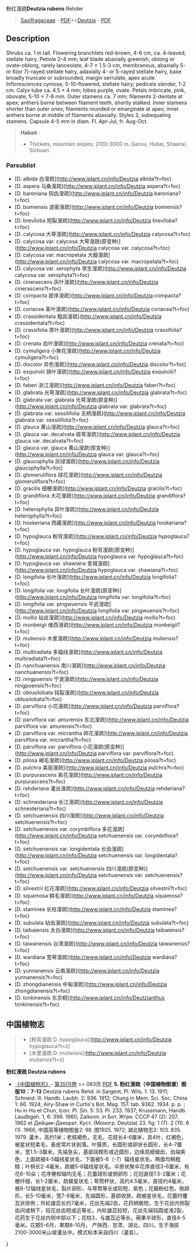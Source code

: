 粉红溲疏**Deutzia rubens** Rehder

> [Saxifragaceae](http://www.iplant.cn/info/Saxifragaceae?t=foc) - [PDF](http://www.iplant.cn/foc/pdf/Saxifragaceae.pdf)>>[Deutzia](http://www.iplant.cn/info/Deutzia?t=foc) - [PDF](http://www.iplant.cn/foc/pdf/Deutzia.pdf)
## Description

Shrubs ca. 1 m tall. Flowering branchlets red-brown, 4-6 cm, ca. 4-leaved, stellate hairy. Petiole 2-4 mm; leaf blade abaxially greenish, oblong or ovate-oblong, rarely lanceolate, 4-7 × 1.5-3 cm, membranous, abaxially 5- or 6(or 7)-rayed stellate hairy, adaxially 4- or 5-rayed stellate hairy, base broadly truncate or subrounded, margin serrulate, apex acute. Inflorescences cymose, 5-10-flowered, stellate hairy; pedicels slender, 1-2 cm. Calyx tube ca. 4.5 × 4 mm; lobes purple, ovate. Petals imbricate, pink, obovate, 5-10 × 7-8 mm. Outer stamens ca. 7 mm; filaments 2-dentate at apex; anthers borne between filament teeth, shortly stalked. Inner stamens shorter than outer ones; filaments rounded or emarginate at apex; inner anthers borne at middle of filaments abaxially. Styles 3, subequaling stamens. Capsule 4-5 mm in diam. Fl. Apr-Jul, fr. Aug-Oct.

> **Habait** : 
>* Thickets, mountain slopes; 2100-3000 m. Gansu, Hubei, Shaanxi, Sichuan.

### Parsublist

* [D.  albida  白溲疏](http://www.iplant.cn/info/Deutzia albida?t=foc)
* [D.  aspera  马桑溲疏](http://www.iplant.cn/info/Deutzia aspera?t=foc)
* [D.  baroniana  钩齿溲疏](http://www.iplant.cn/info/Deutzia baroniana?t=foc)
* [D.  bomiensis  波密溲疏](http://www.iplant.cn/info/Deutzia bomiensis?t=foc)
* [D.  breviloba  短裂溲疏](http://www.iplant.cn/info/Deutzia breviloba?t=foc)
* [D.  calycosa  大萼溲疏](http://www.iplant.cn/info/Deutzia calycosa?t=foc)
* [D.  calycosa var. calycosa  大萼溲疏(原变种)](http://www.iplant.cn/info/Deutzia calycosa var. calycosa?t=foc)
* [D.  calycosa var. macropetala  大瓣溲疏](http://www.iplant.cn/info/Deutzia calycosa var. macropetala?t=foc)
* [D.  calycosa var. xerophyta  旱生溲疏](http://www.iplant.cn/info/Deutzia calycosa var. xerophyta?t=foc)
* [D.  cinerascens  灰叶溲疏](http://www.iplant.cn/info/Deutzia cinerascens?t=foc)
* [D.  compacta  密序溲疏](http://www.iplant.cn/info/Deutzia compacta?t=foc)
* [D.  coriacea  革叶溲疏](http://www.iplant.cn/info/Deutzia coriacea?t=foc)
* [D.  crassidentata  粗齿溲疏](http://www.iplant.cn/info/Deutzia crassidentata?t=foc)
* [D.  crassifolia  厚叶溲疏](http://www.iplant.cn/info/Deutzia crassifolia?t=foc)
* [D.  crenata  齿叶溲疏](http://www.iplant.cn/info/Deutzia crenata?t=foc)
* [D.  cymuligera  小聚花溲疏](http://www.iplant.cn/info/Deutzia cymuligera?t=foc)
* [D.  discolor  异色溲疏](http://www.iplant.cn/info/Deutzia discolor?t=foc)
* [D.  esquirolii  狭叶溲疏](http://www.iplant.cn/info/Deutzia esquirolii?t=foc)
* [D.  faberi  浙江溲疏](http://www.iplant.cn/info/Deutzia faberi?t=foc)
* [D.  glabrata  光萼溲疏](http://www.iplant.cn/info/Deutzia glabrata?t=foc)
* [D.  glabrata var. glabrata  光萼溲疏(原变种)](http://www.iplant.cn/info/Deutzia glabrata var. glabrata?t=foc)
* [D.  glabrata var. sessilifolia  无柄溲疏](http://www.iplant.cn/info/Deutzia glabrata var. sessilifolia?t=foc)
* [D.  glauca  黄山溲疏](http://www.iplant.cn/info/Deutzia glauca?t=foc)
* [D.  glauca var. decalvata  斑萼溲疏](http://www.iplant.cn/info/Deutzia glauca var. decalvata?t=foc)
* [D.  glauca var. glauca  黄山溲疏(原变种)](http://www.iplant.cn/info/Deutzia glauca var. glauca?t=foc)
* [D.  glaucophylla  灰绿溲疏](http://www.iplant.cn/info/Deutzia glaucophylla?t=foc)
* [D.  glomeruliflora  球花溲疏](http://www.iplant.cn/info/Deutzia glomeruliflora?t=foc)
* [D.  gracilis  细梗溲疏](http://www.iplant.cn/info/Deutzia gracilis?t=foc)
* [D.  grandiflora  大花溲疏](http://www.iplant.cn/info/Deutzia grandiflora?t=foc)
* [D.  heterophylla  异叶溲疏](http://www.iplant.cn/info/Deutzia heterophylla?t=foc)
* [D.  hookeriana  西藏溲疏](http://www.iplant.cn/info/Deutzia hookeriana?t=foc)
* [D.  hypoglauca  粉背溲疏](http://www.iplant.cn/info/Deutzia hypoglauca?t=foc)
* [D.  hypoglauca var. hypoglauca  粉背溲疏(原变种)](http://www.iplant.cn/info/Deutzia hypoglauca var. hypoglauca?t=foc)
* [D.  hypoglauca var. shawiana  青城溲疏](http://www.iplant.cn/info/Deutzia hypoglauca var. shawiana?t=foc)
* [D.  longifolia  长叶溲疏](http://www.iplant.cn/info/Deutzia longifolia?t=foc)
* [D.  longifolia var. longifolia  长叶溲疏(原变种)](http://www.iplant.cn/info/Deutzia longifolia var. longifolia?t=foc)
* [D.  longifolia var. pingwuensis  平武溲疏](http://www.iplant.cn/info/Deutzia longifolia var. pingwuensis?t=foc)
* [D.  mollis  钻丝溲疏](http://www.iplant.cn/info/Deutzia mollis?t=foc)
* [D.  monbeigii  维西溲疏](http://www.iplant.cn/info/Deutzia monbeigii?t=foc)
* [D.  muliensis  木里溲疏](http://www.iplant.cn/info/Deutzia muliensis?t=foc)
* [D.  multiradiata  多辐线溲疏](http://www.iplant.cn/info/Deutzia multiradiata?t=foc)
* [D.  nanchuanensis  南川溲疏](http://www.iplant.cn/info/Deutzia nanchuanensis?t=foc)
* [D.  ningpoensis  宁波溲疏](http://www.iplant.cn/info/Deutzia ningpoensis?t=foc)
* [D.  obtusilobata  钝裂溲疏](http://www.iplant.cn/info/Deutzia obtusilobata?t=foc)
* [D.  parviflora  小花溲疏](http://www.iplant.cn/info/Deutzia parviflora?t=foc)
* [D.  parviflora var. amurensis  东北溲疏](http://www.iplant.cn/info/Deutzia parviflora var. amurensis?t=foc)
* [D.  parviflora var. micrantha  碎花溲疏](http://www.iplant.cn/info/Deutzia parviflora var. micrantha?t=foc)
* [D.  parviflora var. parviflora  小花溲疏(原变种)](http://www.iplant.cn/info/Deutzia parviflora var. parviflora?t=foc)
* [D.  pilosa  褐毛溲疏](http://www.iplant.cn/info/Deutzia pilosa?t=foc)
* [D.  pulchra  美丽溲疏](http://www.iplant.cn/info/Deutzia pulchra?t=foc)
* [D.  purpurascens  紫花溲疏](http://www.iplant.cn/info/Deutzia purpurascens?t=foc)
* [D.  rehderiana  灌丛溲疏](http://www.iplant.cn/info/Deutzia rehderiana?t=foc)
* [D.  schneideriana  长江溲疏](http://www.iplant.cn/info/Deutzia schneideriana?t=foc)
* [D.  setchuenensis  四川溲疏](http://www.iplant.cn/info/Deutzia setchuenensis?t=foc)
* [D.  setchuenensis var. corymbiflora  多花溲疏](http://www.iplant.cn/info/Deutzia setchuenensis var. corymbiflora?t=foc)
* [D.  setchuenensis var. longidentata  长齿溲疏](http://www.iplant.cn/info/Deutzia setchuenensis var. longidentata?t=foc)
* [D.  setchuenensis var. setchuenensis  四川溲疏(原变种)](http://www.iplant.cn/info/Deutzia setchuenensis var. setchuenensis?t=foc)
* [D.  silvestrii  红花溲疏](http://www.iplant.cn/info/Deutzia silvestrii?t=foc)
* [D.  squamosa  鳞毛溲疏](http://www.iplant.cn/info/Deutzia squamosa?t=foc)
* [D.  staminea  长柱溲疏](http://www.iplant.cn/info/Deutzia staminea?t=foc)
* [D.  subulata  钻齿溲疏](http://www.iplant.cn/info/Deutzia subulata?t=foc)
* [D.  taibaiensis  太白溲疏](http://www.iplant.cn/info/Deutzia taibaiensis?t=foc)
* [D.  taiwanensis  台湾溲疏](http://www.iplant.cn/info/Deutzia taiwanensis?t=foc)
* [D.  wardiana  宽萼溲疏](http://www.iplant.cn/info/Deutzia wardiana?t=foc)
* [D.  yunnanensis  云南溲疏](http://www.iplant.cn/info/Deutzia yunnanensis?t=foc)
* [D.  zhongdianensis  中甸溲疏](http://www.iplant.cn/info/Deutzia zhongdianensis?t=foc)
* [D.  tonkinensis  东京桐](http://www.iplant.cn/info/Deutzianthus tonkinensis?t=foc)

## 中国植物志

> * [粉背溲疏  D.  hypoglauca](http://www.iplant.cn/info/Deutzia hypoglauca?t=z)
> * [木里溲疏  D.  muliensis](http://www.iplant.cn/info/Deutzia muliensis?t=z)

**粉红溲疏 Deutzia rubens**

* [《中国植物志》](http://www.iplant.cn/frps)- [第35(1)卷](http://www.iplant.cn/frps/vol/35(1)) >> 083页 [PDF](http://www.iplant.cn/frps/pdf/35(1)/083b.PDF)
**5. 粉红溲疏（中国植物图谱）图版10：7-13**
Deutzia rubens Rehd. in Sargent, Pl. Wils. 1: 13. 1911; Schneid. Ill. Handb. Laubh. 2: 936. 1912; Chung in Mem. Sci. Soc. China 1: 66. 1924; Airy-Shaw in Curtis's Bot. Mag. 157. tab. 9362. 1934. p. p. ; Hu in Hu et Chun, Icon. Pl. Sin. 5: 53. Pl. 233. 1937; Krussmann, Handb. Laudbgeh. 1, 6: 396. 1960; Zaikonn. in Бот. Жтрн. СССР 47 (2): 207. 1962 et Дейции-Декорат. Куст. (Моногр. Deutzia) 23. fig. 1 (7). 2 (11). 6 (1). 1966; 中国高等植物图鉴2: 98. 图1925. 1972; 湖北植物志2: 103. 835. 1979.
灌木，高约1米；老枝褐色，无毛，花枝长4-6厘米，具4叶，红褐色，被星状短柔毛，表皮常片状剥落。叶膜质，长圆形或卵状长圆形，长4-7厘米，宽1.5-3厘米，先端急尖，基部阔楔形或近圆形，边缘具细锯齿，齿端紫色，上面疏被4-5辐线星状毛，下面被5-6（-7）辐线星状毛，两面均稍粗糙；叶柄长2-4毫米，疏被5-6辐线星状毛。伞房状聚伞花序直径3-6厘米，有花6-10朵；花序梗和轴均无毛；花蕾球形或倒卵形；花冠直径1.5-2厘米；花梗纤细，长1-2厘米，疏被星状毛；萼筒杯状，高约4.5毫米，直径约4毫米，被8-12辐线星状毛，裂片卵形，与萼筒等长或较短，紫色；花瓣粉红色，倒卵形，长5-10毫米，宽7-8毫米，先端圆形，基部收狭，疏被星状毛，花蕾时覆瓦状排例；外轮雄蕊长约7毫米，花丝先端2齿，花药柄极短，生于花丝内侧裂齿间或稍下，较花丝齿短或近等长，内轮雄蕊较短，花丝先端钝圆或浅2裂，花药生于花丝内侧中部以下；花柱3，与雄蕊近等长。蒴果半球形，直径4-5毫米。花期5-6月，果期8-10月。
产陕西、甘肃、湖北、四川。生于海拔2100-3000米山坡灌丛中。模式标本采自四川（灌县）。

}